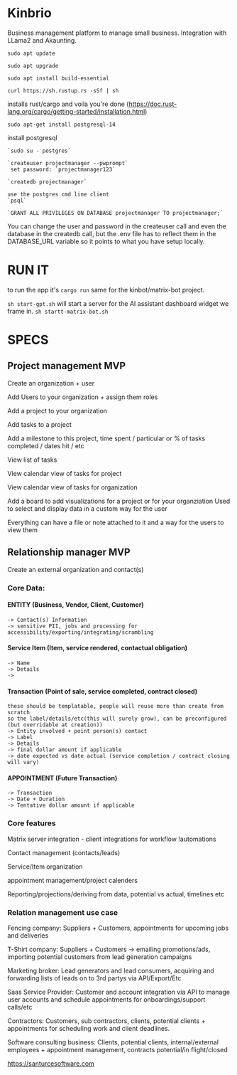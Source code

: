 # Kinbrio

Business management platform to manage small business. Integration with LLama2 and Akaunting.

`sudo apt update`

`sudo apt upgrade`

`sudo apt install build-essential`

`curl https://sh.rustup.rs -sSf | sh`

installs rust/cargo and voila you're done (https://doc.rust-lang.org/cargo/getting-started/installation.html)

`sudo apt-get install postgresql-14`

install postgresql

    `sudo su - postgres`

    `createuser projectmanager --pwprompt`
     set password: `projectmanager123`

    `createdb projectmanager`
	
	use the postgres cmd line client
	`psql`
	
	`GRANT ALL PRIVILEGES ON DATABASE projectmanager TO projectmanager;`
You can change the user and password in the createuser call and even the database in the createdb call, but the .env file has to reflect them in the DATABASE_URL variable so it points to what you have setup locally.


# RUN IT

to run the app it's `cargo run` same for the kinbot/matrix-bot project.

`sh start-gpt.sh` will start a server for the AI assistant dashboard widget we frame in.
`sh startt-matrix-bot.sh` 
# SPECS 

## Project management MVP
Create an organization + user

Add Users to your organization + assign them roles

Add a project to your organization 

Add tasks to a project

Add a milestone to this project, time spent / particular or % of tasks completed / dates hit / etc 

View list of tasks

View calendar view of tasks for project

View calendar view of tasks for organization

Add a board to add visualizations for a project or for your organziation 
    Used to select and display data in a custom way for the user 

Everything can have a file or note attached to it and a way for the users to view them

## Relationship manager MVP

Create an external organization and contact(s)

### Core Data:

#### ENTITY (Business, Vendor, Client, Customer) 
	-> Contact(s) Information
	-> sensitive PII, jobs and processing for accessibility/exporting/integrating/scrambling

#### Service Item (Item, service rendered, contactual obligation)
	-> Name
	-> Details
	-> 

#### Transaction (Point of sale, service completed, contract closed) 
    these should be templatable, people will reuse more than create from scratch 
    so the label/details/etc(this will surely grow), can be preconfigured 
    (but overridable at creation))
	-> Entity involved + point person(s) contact
	-> Label
	-> Details
	-> final dollar amount if applicable
	-> date expected vs date actual (service completion / contract closing will vary)
	
#### APPOINTMENT (Future Transaction)
	-> Transaction
	-> Date + Duration
	-> Tentative dollar amount if applicable

### Core features

Matrix server integration - client integrations for workflow !automations

Contact management (contacts/leads)

Service/Item organization

appointment management/project calenders

Reporting/projections/deriving from data, potential vs actual, timelines etc

### Relation management use case 
Fencing company: Suppliers + Customers, appointments for upcoming jobs and deliveries

T-Shirt company: Suppliers + Customers -> emailing promotions/ads, importing potential customers from lead generation campaigns

Marketing broker: Lead generators and lead consumers, acquiring and forwarding lists of leads on to 3rd partys via API/Export/Etc

Saas Service Provider: Customer and account integration via API to manage user accounts and schedule appointments for onboardings/support calls/etc

Contractors: Customers, sub contractors, clients, potential clients + appointments for scheduling work and client deadlines.

Software consulting business: Clients, potential clients, internal/external employees + appointment management, contracts potential/in flight/closed  


https://santurcesoftware.com
